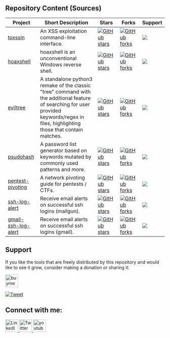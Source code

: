 ## Repository Content (Sources)

| Project  | Short Description | Stars | Forks | Support |
|---|---|---|---|---|
|[toxssin](https://github.com/t3l3machus/toxssin)   | An XSS exploitation command-line interface.  |[![GitHub stars](https://badgen.net/github/stars/t3l3machus/toxssin)](https://GitHub.com/t3l3machus/toxssin)   |[![GitHub forks](https://badgen.net/github/forks/t3l3machus/toxssin)](https://GitHub.com/t3l3machus/toxssin)  |<img src="https://img.shields.io/badge/Maintained%3F-Yes-96c40f">  | 
|[hoaxshell](https://github.com/t3l3machus/hoaxshell)   | hoaxshell is an unconventional Windows reverse shell. | [![GitHub stars](https://badgen.net/github/stars/t3l3machus/hoaxshell)](https://GitHub.com/t3l3machus/hoaxshell)   |[![GitHub forks](https://badgen.net/github/forks/t3l3machus/hoaxshell)](https://GitHub.com/t3l3machus/hoaxshell)  |<img src="https://img.shields.io/badge/Maintained%3F-Yes-96c40f">  |
|[eviltree](https://github.com/t3l3machus/eviltree)   | A standalone python3 remake of the classic "tree" command with the additional feature of searching for user provided keywords/regex in files, highlighting those that contain matches. | [![GitHub stars](https://badgen.net/github/stars/t3l3machus/eviltree)](https://GitHub.com/t3l3machus/eviltree)   | [![GitHub forks](https://badgen.net/github/forks/t3l3machus/eviltree)](https://GitHub.com/t3l3machus/eviltree) |<img src="https://img.shields.io/badge/Maintained%3F-Yes-96c40f">  |
|[psudohash](https://github.com/t3l3machus/psudohash)   | A password list generator based on keywords mutated by commonly used patterns and more. | [![GitHub stars](https://badgen.net/github/stars/t3l3machus/psudohash)](https://GitHub.com/t3l3machus/psudohash)   | [![GitHub forks](https://badgen.net/github/forks/t3l3machus/psudohash)](https://GitHub.com/t3l3machus/psudohash) |<img src="https://img.shields.io/badge/Maintained%3F-Yes-96c40f">  |
|[pentest-pivoting](https://github.com/t3l3machus/pentest-pivoting) | A network pivoting guide for pentests / CTFs. | [![GitHub stars](https://badgen.net/github/stars/t3l3machus/pentest-pivoting)](https://GitHub.com/t3l3machus/pentest-pivoting)   | [![GitHub forks](https://badgen.net/github/forks/t3l3machus/pentest-pivoting)](https://GitHub.com/t3l3machus/pentest-pivoting) | <img src="https://img.shields.io/badge/Maintained%3F-Yes-96c40f"> |
|[ssh-log-alert](https://github.com/t3l3machus/ssh-log-alert) | Receive email alerts on successful ssh logins (mailgun). | [![GitHub stars](https://badgen.net/github/stars/t3l3machus/ssh-log-alert)](https://GitHub.com/t3l3machus/ssh-log-alert)   | [![GitHub forks](https://badgen.net/github/forks/t3l3machus/ssh-log-alert)](https://GitHub.com/t3l3machus/ssh-log-alert) | <img src="https://img.shields.io/badge/Maintained%3F-No-ff642b"> |
|[gmail-ssh-log-alert](https://github.com/t3l3machus/gmail-ssh-log-alert) | Receive email alerts on successful ssh logins (gmail). | [![GitHub stars](https://badgen.net/github/stars/t3l3machus/gmail-ssh-log-alert)](https://GitHub.com/t3l3machus/gmail-ssh-log-alert)   | [![GitHub forks](https://badgen.net/github/forks/t3l3machus/gmail-ssh-log-alert)](https://GitHub.com/t3l3machus/gmail-ssh-log-alert) | <img src="https://img.shields.io/badge/Maintained%3F-No-ff642b"> |

## Support
If you like the tools that are freely distributed by this repository and would like to see it grow, consider making a donation or sharing it:  

<a href="https://www.buymeacoffee.com/t3l3machus" target="_blank">
  <img alt="buymeacoffee" height="40px" src="https://www.buymeacoffee.com/assets/img/guidelines/download-assets-sm-1.svg">
</a> 

[![Tweet](https://img.shields.io/twitter/url/http/shields.io.svg?style=social)](https://twitter.com/intent/tweet?text=Open%20source%20penetration%20testing%20tools%20for%20exploiting%20various%20attack%20vectors%21&url=https://github.com/t3l3machus/overview&via=t3l3machus&hashtags=cybersecurity,pentesting,redteaming,hacking,github)

## Connect with me:
  <a href="https://www.linkedin.com/in/panagiotis-chartas-a9b4a21a5/">
      <img alt="LinkedIn" width="40px" src="https://cdn1.iconfinder.com/data/icons/social-media-icon-1/112/linkedin-512.png"/>
  </a>

  <a href="https://twitter.com/t3l3machus">
      <img alt="Twitter" width="40px" src="https://cdn3.iconfinder.com/data/icons/2018-social-media-logotypes/1000/2018_social_media_popular_app_logo_twitter-512.png" />
  </a>


  <a href="https://www.youtube.com/channel/UCebj---w2CTP49tah7a8Veg">
    <img alt="youtube" width="40px" src="https://cdn4.iconfinder.com/data/icons/logos-and-brands/512/395_Youtube_logo-512.png" />
  </a>
